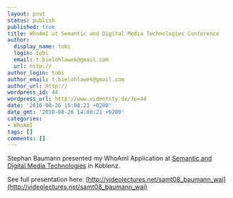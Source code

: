 ```yaml
---
layout: post
status: publish
published: true
title: WhoAmI at Semantic and Digital Media Technologies Conference
author:
  display_name: tobi
  login: tobi
  email: t.bielohlawek@gmail.com
  url: http://
author_login: tobi
author_email: t.bielohlawek@gmail.com
author_url: http://
wordpress_id: 44
wordpress_url: http://www.videntity.de/?p=44
date: '2010-08-26 15:08:21 +0200'
date_gmt: '2010-08-26 14:08:21 +0200'
categories:
- WhoAmI
tags: []
comments: []
---
```

Stephan Baumann presented my WhoAmI Application at [Semantic and Digital Media Technologies](http://samt2008.uni-koblenz.de) in Koblenz.


See full presentation here:
[http://videolectures.net/samt08_baumann_wai](http://videolectures.net/samt08_baumann_wai)
